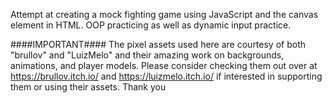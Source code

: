 Attempt at creating a mock fighting game using JavaScript and the canvas element in HTML. OOP practicing as well as dynamic input practice.

####IMPORTANT####
The pixel assets used here are courtesy of both "brullov" and "LuizMelo" and their amazing work on backgrounds, animations, and player models.
Please consider checking them out over at https://brullov.itch.io/ and 
https://luizmelo.itch.io/ if interested in supporting them or using their assets. Thank you
